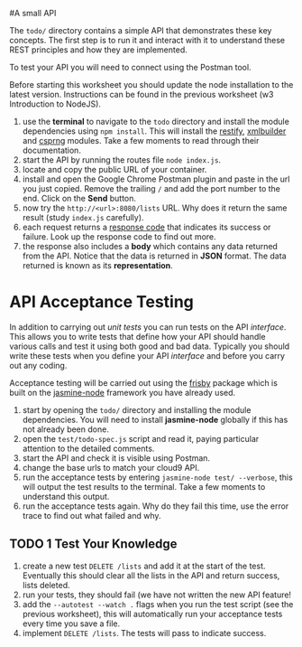 #A small API


The `todo/` directory contains a simple API that demonstrates these key concepts. The first step is to run it and interact with it to understand these REST principles and how they are implemented.

To test your API you will need to connect using the Postman tool.

Before starting this worksheet you should update the node installation to the latest version. Instructions can be found in the previous worksheet (w3 Introduction to NodeJS).

1. use the **terminal** to navigate to the `todo` directory and install the module dependencies using `npm install`. This will install the [restify](http://restify.com/), [xmlbuilder](https://github.com/oozcitak/xmlbuilder-js) and [csprng](https://www.npmjs.com/package/csprng) modules. Take a few moments to read through their documentation.
2. start the API  by running the routes file `node index.js`.
4. locate and copy the public URL of your container. 
5. install and open the Google Chrome Postman plugin and paste in the url you just copied. Remove the trailing `/` and add the port number to the end. Click on the **Send** button.
6. now try the `http://<url>:8080/lists` URL. Why does it return the same result (study `index.js` carefully).
6. each request returns a [response code](https://developer.mozilla.org/en-US/docs/Web/HTTP/Response_codes) that indicates its success or failure. Look up the response code to find out more.
7. the response also includes a **body** which contains any data returned from the API. Notice that the data is returned in **JSON** format. The data returned is known as its **representation**.

# API Acceptance Testing

In addition to carrying out _unit tests_ you can run tests on the API _interface_. This allows you to write tests that define how your API should handle various calls and test it using both good and bad data. Typically you should write these tests when you define your API _interface_ and before you carry out any coding.

Acceptance testing will be carried out using the [frisby](https://www.npmjs.com/package/frisby) package which is built on the [jasmine-node](https://www.npmjs.com/package/jasmine-node) framework you have already used.

1. start by opening the `todo/` directory and installing the module dependencies. You will need to install **jasmine-node** globally if this has not already been done.
2. open the `test/todo-spec.js` script and read it, paying particular attention to the detailed comments.
3. start the API and check it is visible using Postman.
4. change the base urls to match your cloud9 API.
5. run the acceptance tests by entering `jasmine-node test/ --verbose`, this will output the test results to the terminal. Take a few moments to understand this output.
6. run the acceptance tests again. Why do they fail this time, use the error trace to find out what failed and why.

## TODO 1 Test Your Knowledge

1. create a new test `DELETE /lists` and add it at the start of the test. Eventually this should clear all the lists in the API and return success, lists deleted.
2. run your tests, they should fail (we have not written the new API feature!
3. add the  `--autotest --watch .` flags when you run the test script (see the previous worksheet), this will automatically run your acceptance tests every time you save a file.
3. implement `DELETE /lists`. The tests will pass to indicate success.


